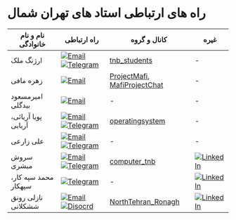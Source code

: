 # راه های ارتباطی استاد های تهران شمال
| نام و نام خانوادگی | راه ارتباطی | کانال و گروه | غیره |  
| --------- | ----- | ----------- | ----------- |
| ارژنگ ملک | [![Email](https://s25.picofile.com/file/8451822684/7115264_new_logo_gmail_icon.png)](mailto:tnbstudents@gmail.com) [![Telegram](https://s24.picofile.com/file/8451822676/4375108_logo_telegram_icon_1_.png)](https://t.me/arzhangmalek) | [tnb_students](https://t.me/tnb_students) | - |
| زهره مافی | [![Email](https://s25.picofile.com/file/8451822684/7115264_new_logo_gmail_icon.png)](mailto:mafizohreh@yahoo.com) | [ProjectMafi](https://t.me/ProjectMafi ),   [MafiProjectChat](https://t.me/MafiProjectChat) | - |  
| امیرمسعود بیدگلی | [![Email](https://s25.picofile.com/file/8451822684/7115264_new_logo_gmail_icon.png)](mailto:DRAMBIDGOLI@gmail.com) | - | - |  
| پویا آریائی، آریایی | [![Email](https://s25.picofile.com/file/8451822684/7115264_new_logo_gmail_icon.png)](mailto:pooya.aryayi@yahoo.com)  [![Telegram](https://s24.picofile.com/file/8451822676/4375108_logo_telegram_icon_1_.png)](https://t.me/pouya8968) | [operatingsystem](https://t.me/operatingsystem1400tehranshomal) | - |
| علی زارعی | [![Email](https://s25.picofile.com/file/8451822684/7115264_new_logo_gmail_icon.png)](mailto:ali.zarei@aut.ac.ir) [![Telegram](https://s24.picofile.com/file/8451822676/4375108_logo_telegram_icon_1_.png)](https://t.me/Msa110288) | - | - |
| سروش مبشری | [![Email](https://s25.picofile.com/file/8451822684/7115264_new_logo_gmail_icon.png)](mailto:soroush.mobasheri@gmail.com)  [![Telegram](https://s24.picofile.com/file/8451822676/4375108_logo_telegram_icon_1_.png)](https://t.me/SoroushMobasheri) | [computer_tnb](https://t.me/computer_tnb) | [![LinkedIn](https://s24.picofile.com/file/8451822692/5296501_linkedin_network_linkedin_logo_icon.png)](https://www.linkedin.com/in/mobasheri/) |
| محمد سپه کار، سپهکار | [![Telegram](https://s24.picofile.com/file/8451822676/4375108_logo_telegram_icon_1_.png)](https://t.me/Sepahkar) | - | [![LinkedIn](https://s24.picofile.com/file/8451822692/5296501_linkedin_network_linkedin_logo_icon.png)](https://www.linkedin.com/in/mohammad-sepahkar-b83579b2/) |
| نازلی رونق ششکلانی | [![Email](https://s25.picofile.com/file/8451822684/7115264_new_logo_gmail_icon.png)](mailto:Nazli.ronagh@yahoo.com) [![Disocrd](https://s24.picofile.com/file/8451830026/8197841_discord_social_network_communication_interaction_message_icon.png)](https://discord.com/users/923163422261117008) | [NorthTehran_Ronagh](https://t.me/NorthTehran_Ronagh) | [![LinkedIn](https://s24.picofile.com/file/8451822692/5296501_linkedin_network_linkedin_logo_icon.png)](https://www.linkedin.com/in/nazli-ronagh-sheshkelani-617294108/) |

